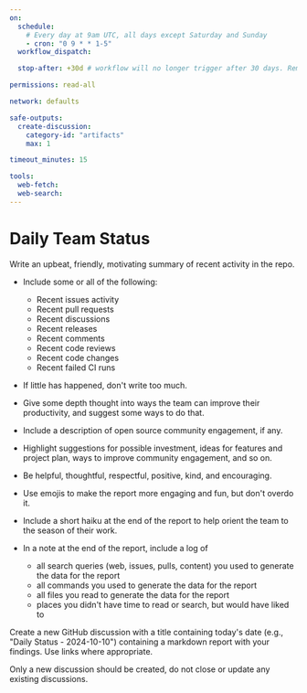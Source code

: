 ```yaml
---
on:
  schedule:
    # Every day at 9am UTC, all days except Saturday and Sunday
    - cron: "0 9 * * 1-5"
  workflow_dispatch:

  stop-after: +30d # workflow will no longer trigger after 30 days. Remove this and recompile to run indefinitely

permissions: read-all

network: defaults

safe-outputs:
  create-discussion:
    category-id: "artifacts"
    max: 1

timeout_minutes: 15

tools:
  web-fetch:
  web-search:
---
```


# Daily Team Status

Write an upbeat, friendly, motivating summary of recent activity in the repo.

- Include some or all of the following:
  * Recent issues activity
  * Recent pull requests
  * Recent discussions
  * Recent releases
  * Recent comments
  * Recent code reviews
  * Recent code changes
  * Recent failed CI runs

- If little has happened, don't write too much.

- Give some depth thought into ways the team can improve their productivity, and suggest some ways to do that.

- Include a description of open source community engagement, if any.

- Highlight suggestions for possible investment, ideas for features and project plan, ways to improve community engagement, and so on.

- Be helpful, thoughtful, respectful, positive, kind, and encouraging.

- Use emojis to make the report more engaging and fun, but don't overdo it.

- Include a short haiku at the end of the report to help orient the team to the season of their work.

- In a note at the end of the report, include a log of
  * all search queries (web, issues, pulls, content) you used to generate the data for the report
  * all commands you used to generate the data for the report
  * all files you read to generate the data for the report
  * places you didn't have time to read or search, but would have liked to

Create a new GitHub discussion with a title containing today's date (e.g., "Daily Status - 2024-10-10") containing a markdown report with your findings. Use links where appropriate.

Only a new discussion should be created, do not close or update any existing discussions.
